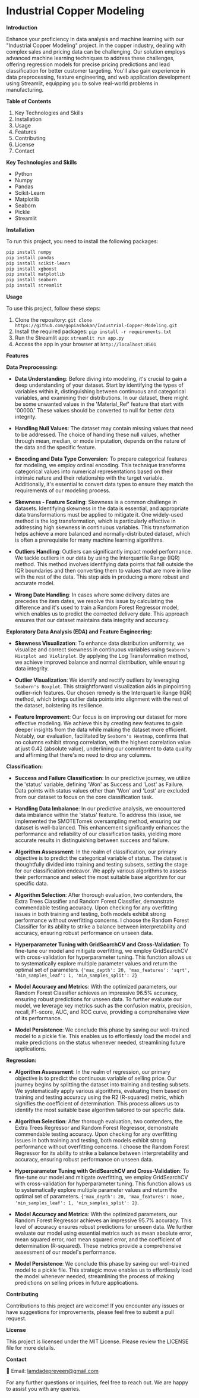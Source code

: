 # Industrial Copper Modeling

**Introduction**

Enhance your proficiency in data analysis and machine learning with our "Industrial Copper Modeling" project. In the copper industry, dealing with complex sales and pricing data can be challenging. Our solution employs advanced machine learning techniques to address these challenges, offering regression models for precise pricing predictions and lead classification for better customer targeting. You'll also gain experience in data preprocessing, feature engineering, and web application development using Streamlit, equipping you to solve real-world problems in manufacturing.


**Table of Contents**

1. Key Technologies and Skills
2. Installation
3. Usage
4. Features
5. Contributing
6. License
7. Contact


**Key Technologies and Skills**
- Python
- Numpy
- Pandas
- Scikit-Learn
- Matplotlib
- Seaborn
- Pickle
- Streamlit


**Installation**

To run this project, you need to install the following packages:

```python
pip install numpy
pip install pandas
pip install scikit-learn
pip install xgboost
pip install matplotlib
pip install seaborn
pip install streamlit
```

**Usage**

To use this project, follow these steps:

1. Clone the repository: ```git clone https://github.com/gopiashokan/Industrial-Copper-Modeling.git```
2. Install the required packages: ```pip install -r requirements.txt```
3. Run the Streamlit app: ```streamlit run app.py```
4. Access the app in your browser at ```http://localhost:8501```


**Features**

**Data Preprocessing:**

- **Data Understanding**: Before diving into modeling, it's crucial to gain a deep understanding of your dataset. Start by identifying the types of variables within it, distinguishing between continuous and categorical variables, and examining their distributions. In our dataset, there might be some unwanted values in the 'Material_Ref' feature that start with '00000.' These values should be converted to null for better data integrity.

- **Handling Null Values**: The dataset may contain missing values that need to be addressed. The choice of handling these null values, whether through mean, median, or mode imputation, depends on the nature of the data and the specific feature.

- **Encoding and Data Type Conversion**: To prepare categorical features for modeling, we employ ordinal encoding. This technique transforms categorical values into numerical representations based on their intrinsic nature and their relationship with the target variable. Additionally, it's essential to convert data types to ensure they match the requirements of our modeling process.

- **Skewness - Feature Scaling**: Skewness is a common challenge in datasets. Identifying skewness in the data is essential, and appropriate data transformations must be applied to mitigate it. One widely-used method is the log transformation, which is particularly effective in addressing high skewness in continuous variables. This transformation helps achieve a more balanced and normally-distributed dataset, which is often a prerequisite for many machine learning algorithms.

- **Outliers Handling**: Outliers can significantly impact model performance. We tackle outliers in our data by using the Interquartile Range (IQR) method. This method involves identifying data points that fall outside the IQR boundaries and then converting them to values that are more in line with the rest of the data. This step aids in producing a more robust and accurate model.

- **Wrong Date Handling**: In cases where some delivery dates are precedes the item dates, we resolve this issue by calculating the difference and it's used to train a Random Forest Regressor model, which enables us to predict the corrected delivery date. This approach ensures that our dataset maintains data integrity and accuracy.


**Exploratory Data Analysis (EDA) and Feature Engineering:**

- **Skewness Visualization**: To enhance data distribution uniformity, we visualize and correct skewness in continuous variables using `Seaborn's Histplot and Violinplot`. By applying the Log Transformation method, we achieve improved balance and normal distribution, while ensuring data integrity.

- **Outlier Visualization**: We identify and rectify outliers by leveraging `Seaborn's Boxplot`. This straightforward visualization aids in pinpointing outlier-rich features. Our chosen remedy is the Interquartile Range (IQR) method, which brings outlier data points into alignment with the rest of the dataset, bolstering its resilience.

- **Feature Improvement**: Our focus is on improving our dataset for more effective modeling. We achieve this by creating new features to gain deeper insights from the data while making the dataset more efficient. Notably, our evaluation, facilitated by `Seaborn's Heatmap`, confirms that no columns exhibit strong correlation, with the highest correlation value at just 0.42 (absolute value), underlining our commitment to data quality and affirming that there's no need to drop any columns.


**Classification:**

- **Success and Failure Classification**: In our predictive journey, we utilize the 'status' variable, defining 'Won' as Success and 'Lost' as Failure. Data points with status values other than 'Won' and 'Lost' are excluded from our dataset to focus on the core classification task.

- **Handling Data Imbalance**: In our predictive analysis, we encountered data imbalance within the 'status' feature. To address this issue, we implemented the SMOTETomek oversampling method, ensuring our dataset is well-balanced. This enhancement significantly enhances the performance and reliability of our classification tasks, yielding more accurate results in distinguishing between success and failure.

- **Algorithm Assessment**: In the realm of classification, our primary objective is to predict the categorical variable of status. The dataset is thoughtfully divided into training and testing subsets, setting the stage for our classification endeavor. We apply various algorithms to assess their performance and select the most suitable base algorithm for our specific data.

- **Algorithm Selection**: After thorough evaluation, two contenders, the Extra Trees Classifier and Random Forest Classifier, demonstrate commendable testing accuracy. Upon checking for any overfitting issues in both training and testing, both models exhibit strong performance without overfitting concerns. I choose the Random Forest Classifier for its ability to strike a balance between interpretability and accuracy, ensuring robust performance on unseen data.

- **Hyperparameter Tuning with GridSearchCV and Cross-Validation**: To fine-tune our model and mitigate overfitting, we employ GridSearchCV with cross-validation for hyperparameter tuning. This function allows us to systematically explore multiple parameter values and return the optimal set of parameters. 
`{'max_depth': 20, 'max_features': 'sqrt', 'min_samples_leaf': 1, 'min_samples_split': 2}`

- **Model Accuracy and Metrics**: With the optimized parameters, our Random Forest Classifier achieves an impressive 96.5% accuracy, ensuring robust predictions for unseen data. To further evaluate our model, we leverage key metrics such as the confusion matrix, precision, recall, F1-score, AUC, and ROC curve, providing a comprehensive view of its performance.

- **Model Persistence**: We conclude this phase by saving our well-trained model to a pickle file. This enables us to effortlessly load the model and make predictions on the status whenever needed, streamlining future applications.


**Regression:**

- **Algorithm Assessment**: In the realm of regression, our primary objective is to predict the continuous variable of selling price. Our journey begins by splitting the dataset into training and testing subsets. We systematically apply various algorithms, evaluating them based on training and testing accuracy using the R2 (R-squared) metric, which signifies the coefficient of determination. This process allows us to identify the most suitable base algorithm tailored to our specific data.

- **Algorithm Selection**: After thorough evaluation, two contenders, the Extra Trees Regressor and Random Forest Regressor, demonstrate commendable testing accuracy. Upon checking for any overfitting issues in both training and testing, both models exhibit strong performance without overfitting concerns. I choose the Random Forest Regressor for its ability to strike a balance between interpretability and accuracy, ensuring robust performance on unseen data.

- **Hyperparameter Tuning with GridSearchCV and Cross-Validation**: To fine-tune our model and mitigate overfitting, we employ GridSearchCV with cross-validation for hyperparameter tuning. This function allows us to systematically explore multiple parameter values and return the optimal set of parameters.
`{'max_depth': 20, 'max_features': None, 'min_samples_leaf': 1, 'min_samples_split': 2}`.

- **Model Accuracy and Metrics**: With the optimized parameters, our Random Forest Regressor achieves an impressive 95.7% accuracy. This level of accuracy ensures robust predictions for unseen data. We further evaluate our model using essential metrics such as mean absolute error, mean squared error, root mean squared error, and the coefficient of determination (R-squared). These metrics provide a comprehensive assessment of our model's performance.

- **Model Persistence**: We conclude this phase by saving our well-trained model to a pickle file. This strategic move enables us to effortlessly load the model whenever needed, streamlining the process of making predictions on selling prices in future applications.


**Contributing**

Contributions to this project are welcome! If you encounter any issues or have suggestions for improvements, please feel free to submit a pull request.


**License**

This project is licensed under the MIT License. Please review the LICENSE file for more details.


**Contact**

📧 Email: lamdadepreveen@gmail.com 


For any further questions or inquiries, feel free to reach out. We are happy to assist you with any queries.
